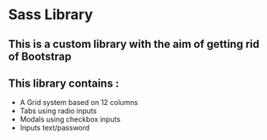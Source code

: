 # Sass Library

## This is a custom library with the aim of getting rid of Bootstrap

## This library contains : 

- A Grid system based on 12 columns
- Tabs using radio inputs 
- Modals using checkbox inputs
- Inputs text/password 

